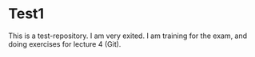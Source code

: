 # Test1
This is a test-repository. I am very exited. I am training for the exam, and doing exercises for lecture 4 (Git). 